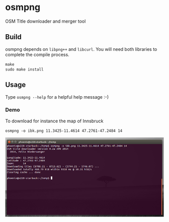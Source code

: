 # osmpng

OSM Title downloader and merger tool


## Build

osmpng depends on `libpng++` and `libcurl`. You will need both libraries to complete the compile process.

    make
    sudo make install

## Usage

Type `osmpng --help` for a helpful help message :-)


### Demo 

To download for instance the map of Innsbruck

    osmpng -o ibk.png 11.3425-11.4614 47.2761-47.2484 14

![Screenshot of Innsbruck](osmpng.png)

